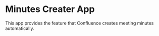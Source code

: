 # Minutes Creater App
This app provides the feature that Confluence creates meeting minutes automatically.
